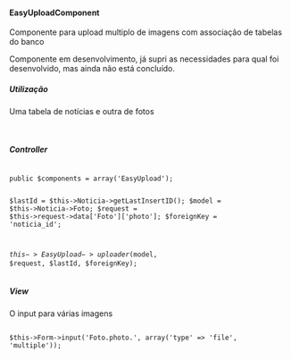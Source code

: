<h4>EasyUploadComponent</h4>
<p>Componente para upload multiplo de imagens com associação de tabelas do banco</p>
<span>Componente em desenvolvimento, já supri as necessidades para qual foi desenvolvido, mas ainda não está concluído.</span>

<h5>Utilização</h5>
<p>Uma tabela de notícias e outra de fotos</p>
<br/>
<h5>Controller</h5>
<pre>
<code>
public $components = array('EasyUpload');

$lastId 	= $this->Noticia->getLastInsertID();
$model 		= $this->Noticia->Foto;
$request 	= $this->request->data['Foto']['photo'];
$foreignKey = 'noticia_id';

$this->EasyUpload->uploader($model, $request, $lastId, $foreignKey);
</code>
</pre>

<h5>View</h5>
<p>O input para várias imagens</p>
<pre>
<code>
$this->Form->input('Foto.photo.', array('type' => 'file', 'multiple'));
</code>
</pre>
